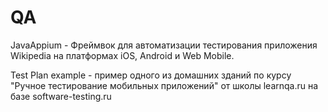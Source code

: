 # QA
JavaAppium - Фреймвок для автоматизации тестирования приложения Wikipedia на платформах iOS, Android и Web Mobile.

Test Plan example - пример одного из домашних зданий по курсу "Ручное тестирование мобильных приложений" от школы learnqa.ru на базе software-testing.ru
